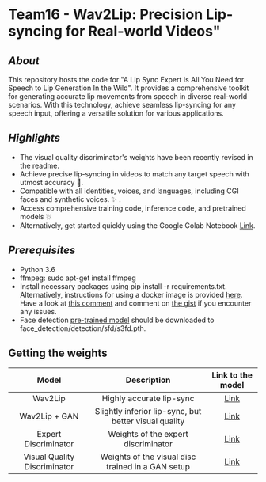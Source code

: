 # Team16 - Wav2Lip: Precision Lip-syncing for Real-world Videos"

*About*
----------
This repository hosts the code for "A Lip Sync Expert Is All You Need for Speech to Lip Generation In the Wild". It provides a comprehensive toolkit for generating accurate lip movements from speech in diverse real-world scenarios. With this technology, achieve seamless lip-syncing for any speech input, offering a versatile solution for various applications.

*Highlights*
----------
 - The visual quality discriminator's weights have been recently revised in the readme.
 - Achieve precise lip-syncing in videos to match any target speech with utmost accuracy :100:.
 - Compatible with all identities, voices, and languages, including CGI faces and synthetic voices. :sparkles: .
 - Access comprehensive training code, inference code, and pretrained models :boom:
 - Alternatively, get started quickly using the Google Colab Notebook [Link](https://colab.research.google.com/drive/1VHof_jhHvWlCtIeQNLFBGqJzDqCdJ9U4?usp=sharing).

*Prerequisites*
-------------
- Python 3.6 
- ffmpeg: sudo apt-get install ffmpeg
- Install necessary packages using pip install -r requirements.txt. Alternatively, instructions for using a docker image is provided [here](https://gist.github.com/xenogenesi/e62d3d13dadbc164124c830e9c453668). Have a look at [this comment](https://github.com/Rudrabha/Wav2Lip/issues/131#issuecomment-725478562) and comment on [the gist](https://gist.github.com/xenogenesi/e62d3d13dadbc164124c830e9c453668) if you encounter any issues. 
- Face detection [pre-trained model](https://www.adrianbulat.com/downloads/python-fan/s3fd-619a316812.pth) should be downloaded to face_detection/detection/sfd/s3fd.pth. 

Getting the weights
----------
| Model  | Description |  Link to the model | 
| :-------------: | :---------------: | :---------------: |
| Wav2Lip  | Highly accurate lip-sync | [Link](https://iiitaphyd-my.sharepoint.com/:u:/g/personal/radrabha_m_research_iiit_ac_in/Eb3LEzbfuKlJiR600lQWRxgBIY27JZg80f7V9jtMfbNDaQ?e=TBFBVW)  |
| Wav2Lip + GAN  | Slightly inferior lip-sync, but better visual quality | [Link](https://iiitaphyd-my.sharepoint.com/:u:/g/personal/radrabha_m_research_iiit_ac_in/EdjI7bZlgApMqsVoEUUXpLsBxqXbn5z8VTmoxp55YNDcIA?e=n9ljGW) |
| Expert Discriminator  | Weights of the expert discriminator | [Link](https://iiitaphyd-my.sharepoint.com/:u:/g/personal/radrabha_m_research_iiit_ac_in/EQRvmiZg-HRAjvI6zqN9eTEBP74KefynCwPWVmF57l-AYA?e=ZRPHKP) |
| Visual Quality Discriminator  | Weights of the visual disc trained in a GAN setup | [Link](https://iiitaphyd-my.sharepoint.com/:u:/g/personal/radrabha_m_research_iiit_ac_in/EQVqH88dTm1HjlK11eNba5gBbn15WMS0B0EZbDBttqrqkg?e=ic0ljo) |
